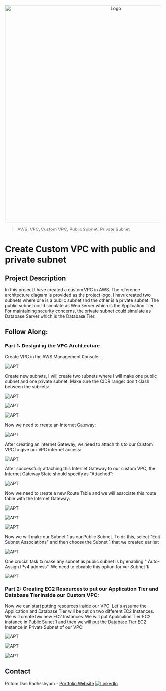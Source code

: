 <!-- PROJECT LOGO -->
<br />

<p align="center">
  <img src="./images/16.PNG" alt="Logo" width="700" height="700">
</p>


> AWS, VPC, Custom VPC, Public Subnet, Private Subnet

<!-- ABOUT THE PROJECT -->

# Create Custom VPC with public and private subnet

## Project Description

In this project I have created a custom VPC in AWS. The reference architecture diagram is provided as the project logo. I have created two subnets where one is a public subnet and the other is a private subnet. The public subnet could simulate as Web Server which is the Application Tier. For maintaining security concerns, the private subnet could simulate as Database Server which is the Database Tier.

## Follow Along:

### Part 1: Designing the VPC Architecture

Create VPC in the AWS Management Console:

![APT](./images/1.PNG)

Create new subnets, I will create two subnets where I will make one public subnet and one private subnet. Make sure the CIDR ranges don't clash between the subnets:

![APT](./images/2.PNG)

![APT](./images/3.PNG)

![APT](./images/4.PNG)

Now we need to create an Internet Gateway:

![APT](./images/5.PNG)

After creating an Internet Gateway, we need to attach this to our Custom VPC to give our VPC internet access:

![APT](./images/6.PNG)

After successfully attaching this Internet Gateway to our custom VPC, the Internet Gateway State should specify as "Attached":

![APT](./images/7.PNG)

Now we need to create a new Route Table and we will associate this route table with the Internet Gateway:

![APT](./images/8.PNG)

![APT](./images/9.PNG)

![APT](./images/10.PNG)


Now we will make our Subnet 1 as our Public Subnet. To do this, select "Edit Subnet Associations" and then choose the Subnet 1 that we created earlier:

![APT](./images/11.PNG)

One crucial task to make any subnet as public subnet is by enabling " Auto-Assign IPv4 address". We need to ebnable this option for our Subnet 1:

![APT](./images/12.PNG)




### Part 2: Creating EC2 Resources to put our Application Tier and Database Tier inside our Custom VPC:

Now we can start putting resources inside our VPC. Let's assume the Application and Database Tier will be put on two different EC2 Instances. We will create two new EC2 Instances. We will put Application Tier EC2 instance in Public Sunet 1 and then we will put the Database Tier EC2 Instance in Private Subnet of our VPC:


![APT](./images/13.PNG)

![APT](./images/14.PNG)

![APT](./images/15.PNG)




<!-- CONTACT -->

## Contact

Pritom Das Radheshyam - [Portfolio Website](https://pritom.uwu.ai/)
[![LinkedIn][linkedin-shield]][linkedin-url]  





<!-- MARKDOWN LINKS & IMAGES -->
<!-- https://www.markdownguide.org/basic-syntax/#reference-style-links -->

[linkedin-shield]: https://img.shields.io/badge/-LinkedIn-black.svg?style=flat-square&logo=linkedin&colorB=555
[linkedin-url]: https://www.linkedin.com/in/you-found-pritom
[product-screenshot]: images/screenshot.jpg

